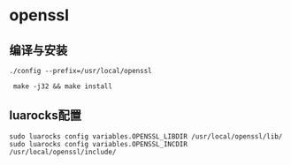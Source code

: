 # openssl

## 编译与安装
```
./config --prefix=/usr/local/openssl
 
 make -j32 && make install
```

## luarocks配置

```
sudo luarocks config variables.OPENSSL_LIBDIR /usr/local/openssl/lib/
sudo luarocks config variables.OPENSSL_INCDIR /usr/local/openssl/include/
```
